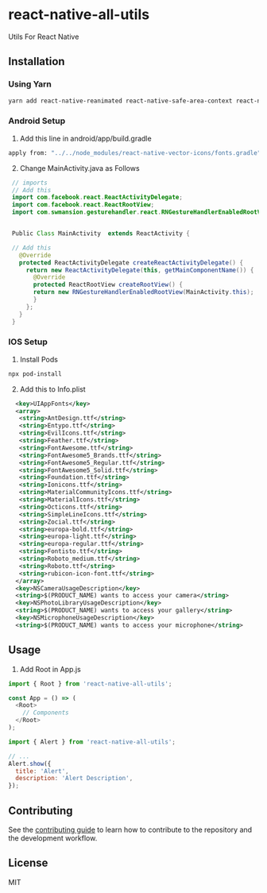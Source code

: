 # react-native-all-utils

Utils For React Native

## Installation

### Using Yarn
```sh
yarn add react-native-reanimated react-native-safe-area-context react-native-gesture-handler react-native-vector-icons react-native-redash react-native-safe-area-view @types/react-native-vector-icons react-native-image-crop-picker
```

### Android Setup

1.  Add this line in android/app/build.gradle

```sh
apply from: "../../node_modules/react-native-vector-icons/fonts.gradle"
```

2.  Change MainActivity.java as Follows

```java
 // imports
 // Add this
 import com.facebook.react.ReactActivityDelegate;
 import com.facebook.react.ReactRootView;
 import com.swmansion.gesturehandler.react.RNGestureHandlerEnabledRootView;


 Public Class MainActivity  extends ReactActivity {

 // Add this
   @Override
   protected ReactActivityDelegate createReactActivityDelegate() {
     return new ReactActivityDelegate(this, getMainComponentName()) {
       @Override
       protected ReactRootView createRootView() {
       return new RNGestureHandlerEnabledRootView(MainActivity.this);
       }
     };
   }
 }
```

### IOS Setup

1. Install Pods

```sh
npx pod-install
```

2. Add this to Info.plist

```xml
  <key>UIAppFonts</key>
  <array>
   <string>AntDesign.ttf</string>
   <string>Entypo.ttf</string>
   <string>EvilIcons.ttf</string>
   <string>Feather.ttf</string>
   <string>FontAwesome.ttf</string>
   <string>FontAwesome5_Brands.ttf</string>
   <string>FontAwesome5_Regular.ttf</string>
   <string>FontAwesome5_Solid.ttf</string>
   <string>Foundation.ttf</string>
   <string>Ionicons.ttf</string>
   <string>MaterialCommunityIcons.ttf</string>
   <string>MaterialIcons.ttf</string>
   <string>Octicons.ttf</string>
   <string>SimpleLineIcons.ttf</string>
   <string>Zocial.ttf</string>
   <string>europa-bold.ttf</string>
   <string>europa-light.ttf</string>
   <string>europa-regular.ttf</string>
   <string>Fontisto.ttf</string>
   <string>Roboto_medium.ttf</string>
   <string>Roboto.ttf</string>
   <string>rubicon-icon-font.ttf</string>
  </array>
  <key>NSCameraUsageDescription</key>
  <string>$(PRODUCT_NAME) wants to access your camera</string>
  <key>NSPhotoLibraryUsageDescription</key>
  <string>$(PRODUCT_NAME) wants to access your gallery</string>
  <key>NSMicrophoneUsageDescription</key>
  <string>$(PRODUCT_NAME) wants to access your microphone</string>
```

## Usage

1. Add Root in App.js

```js
import { Root } from 'react-native-all-utils';

const App = () => (
  <Root>
    // Components
  </Root>
);
```

```js
import { Alert } from 'react-native-all-utils';

// ...
Alert.show({
  title: 'Alert',
  description: 'Alert Description',
});
```

## Contributing

See the [contributing guide](CONTRIBUTING.md) to learn how to contribute to the repository and the development workflow.

## License

MIT
